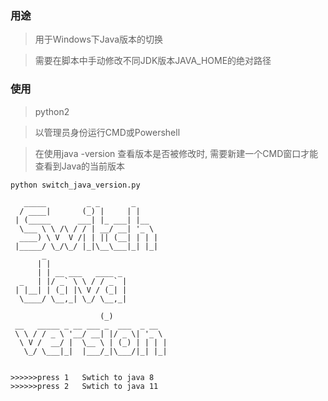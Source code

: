 ### 用途

>用于Windows下Java版本的切换

>需要在脚本中手动修改不同JDK版本JAVA_HOME的绝对路径

### 使用

>python2

>以管理员身份运行CMD或Powershell



>在使用java -version 查看版本是否被修改时, 需要新建一个CMD窗口才能查看到Java的当前版本

`python switch_java_version.py`

```
   _____         _ _       _       
  / ____|       (_) |     | |      
 | (_____      ___| |_ ___| |__    
  \___ \ \ /\ / / | __/ __| '_ \   
  ____) \ V  V /| | || (__| | | |  
 |_____/ \_/\_/ |_|\__\___|_| |_|  
       _                           
      | |                          
      | | __ ___   ____ _          
  _   | |/ _` \ \ / / _` |         
 | |__| | (_| |\ V / (_| |         
  \____/ \__,_| \_/ \__,_|         
                                   
                    (_)            
 __   _____ _ __ ___ _  ___  _ __  
 \ \ / / _ \ '__/ __| |/ _ \| '_ \ 
  \ V /  __/ |  \__ \ | (_) | | | |
   \_/ \___|_|  |___/_|\___/|_| |_|
                                   
                                   
>>>>>>press 1   Swtich to java 8 
>>>>>>press 2   Swtich to java 11
```

